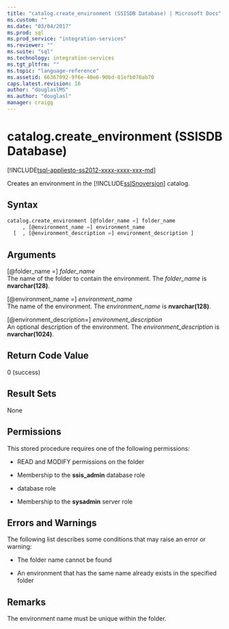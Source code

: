 ```yaml
---
title: "catalog.create_environment (SSISDB Database) | Microsoft Docs"
ms.custom: ""
ms.date: "03/04/2017"
ms.prod: sql
ms.prod_service: "integration-services"
ms.reviewer: ""
ms.suite: "sql"
ms.technology: integration-services
ms.tgt_pltfrm: ""
ms.topic: "language-reference"
ms.assetid: 66367092-9f6e-40e6-90bd-81efb078ab70
caps.latest.revision: 16
author: "douglaslMS"
ms.author: "douglasl"
manager: craigg
---
```

# catalog.create_environment (SSISDB Database)
[!INCLUDE[tsql-appliesto-ss2012-xxxx-xxxx-xxx-md](../../includes/tsql-appliesto-ss2012-xxxx-xxxx-xxx-md.md)]

  Creates an environment in the [!INCLUDE[ssISnoversion](../../includes/ssisnoversion-md.md)] catalog.  
  
## Syntax  
  
```sql  
catalog.create_environment [@folder_name =] folder_name  
     , [@environment_name =] environment_name  
  [  , [@environment_description =] environment_description ]  
```  
  
## Arguments  
 [@folder_name =] *folder_name*  
 The name of the folder to contain the environment. The *folder_name* is **nvarchar(128)**.  
  
 [@environment_name =] *environment_name*  
 The name of the environment. The *environment_name* is **nvarchar(128)**.  
  
 [@environment_description=] *environment_description*  
 An optional description of the environment. The *environment_description* is **nvarchar(1024)**.  
  
## Return Code Value  
 0 (success)  
  
## Result Sets  
 None  
  
## Permissions  
 This stored procedure requires one of the following permissions:  
  
-   READ and MODIFY permissions on the folder  
  
-   Membership to the **ssis_admin** database role  
  
-   database role  
  
-   Membership to the **sysadmin** server role  
  
## Errors and Warnings  
 The following list describes some conditions that may raise an error or warning:  
  
-   The folder name cannot be found  
  
-   An environment that has the same name already exists in the specified folder  
  
## Remarks  
 The environment name must be unique within the folder.  
  
  
